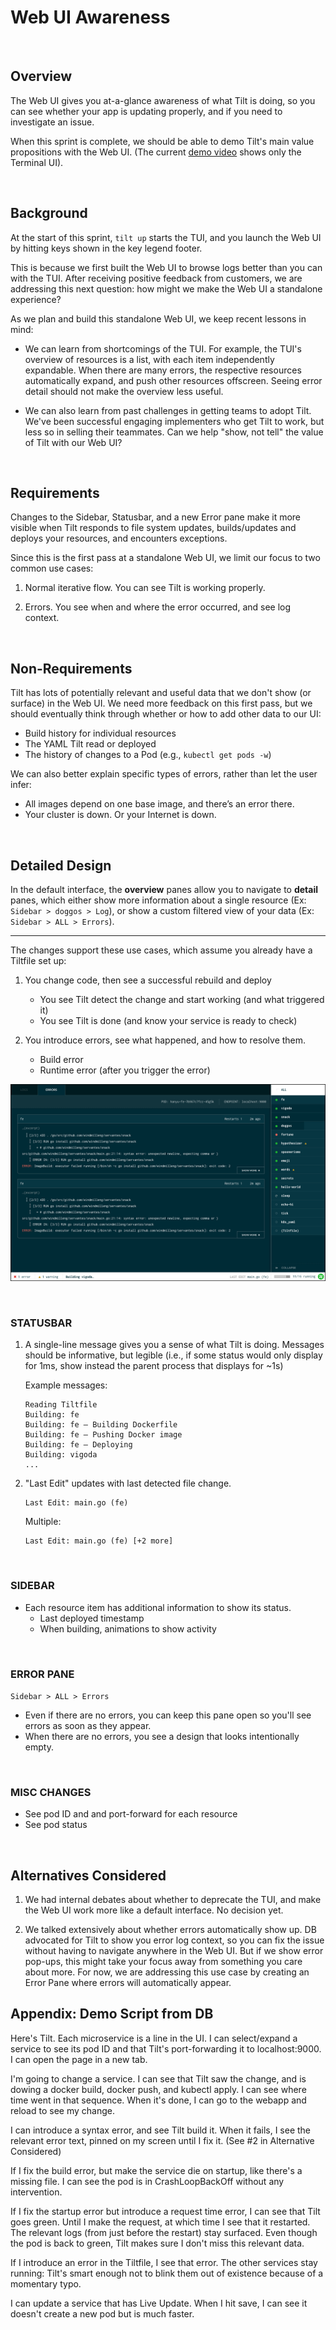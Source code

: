 # Web UI Awareness


&nbsp;
## Overview

The Web UI gives you at-a-glance awareness of what Tilt is doing, so you can see whether your app is updating properly, and if you need to investigate an issue. 

When this sprint is complete, we should be able to demo Tilt's main value propositions with the Web UI. (The current [demo video](https://tilt.dev) shows only the Terminal UI).


&nbsp;
## Background

At the start of this sprint, `tilt up` starts the TUI, and you launch the Web UI by hitting keys shown in the key legend footer.

This is because we first built the Web UI to browse logs better than you can with the TUI. After receiving positive feedback from customers, we are addressing this next question: how might we make the Web UI a standalone experience? 

As we plan and build this standalone Web UI, we keep recent lessons in mind:

- We can learn from shortcomings of the TUI. For example, the TUI's overview of resources is a list, with each item independently expandable. When there are many errors, the respective resources automatically expand, and push other resources offscreen. Seeing error detail should not make the overview less useful.

- We can also learn from past challenges in getting teams to adopt Tilt. We've been successful engaging implementers who get Tilt to work, but less so in selling their teammates. Can we help "show, not tell" the value of Tilt with our Web UI?



&nbsp;
## Requirements

Changes to the Sidebar, Statusbar, and a new Error pane make it more visible when Tilt responds to file system updates, builds/updates and deploys your resources, and encounters exceptions. 

Since this is the first pass at a standalone Web UI, we limit our focus to two common use cases: 

1. Normal iterative flow. You can see Tilt is working properly.

2. Errors. You see when and where the error occurred, and see log context.


&nbsp;
## Non-Requirements
Tilt has lots of potentially relevant and useful data that we don't show (or surface) in the Web UI. We need more feedback on this first pass, but we should eventually think through whether or how to add other data to our UI:

- Build history for individual resources
- The YAML Tilt read or deployed
- The history of changes to a Pod (e.g., `kubectl get pods -w`)

We can also better explain specific types of errors, rather than let the user infer:

- All images depend on one base image, and there’s an error there.
- Your cluster is down. Or your Internet is down.


&nbsp;
## Detailed Design

In the default interface, the **overview** panes allow you to navigate to **detail** panes, which either show more information about a single resource (Ex: `Sidebar > doggos > Log`), or show a custom filtered view of your data (Ex: `Sidebar > ALL > Errors`).

***
The changes support these use cases, which assume you already have a Tiltfile set up:

1. You change code, then see a successful rebuild and deploy
    - You see Tilt detect the change and start working (and what triggered it)
    - You see Tilt is done (and know your service is ready to check)

2. You introduce errors, see what happened, and how to resolve them.
    - Build error
    - Runtime error (after you trigger the error)

![](/web_ui_awareness_mock.png)

&nbsp;
### STATUSBAR
1. A single-line message gives you a sense of what Tilt is doing. Messages should be informative, but legible (i.e., if some status would only display for 1ms, show instead the parent process that displays for ~1s)

	Example messages:

	```
	Reading Tiltfile
	Building: fe
	Building: fe — Building Dockerfile
	Building: fe — Pushing Docker image 
	Building: fe — Deploying
	Building: vigoda 
	...
	```


2. "Last Edit" updates with last detected file change.

	```
	Last Edit: main.go (fe)
	```
	
	Multiple:
	
	```
	Last Edit: main.go (fe) [+2 more]
	```



&nbsp;
### SIDEBAR
- Each resource item has additional information to show its status.
	- Last deployed timestamp
	- When building, animations to show activity


&nbsp;
### ERROR PANE
`Sidebar > ALL > Errors`

- Even if there are no errors, you can keep this pane open so you'll see errors as soon as they appear.
- When there are no errors, you see a design that looks intentionally empty.


&nbsp;
### MISC CHANGES
- See pod ID and and port-forward for each resource
- See pod status


&nbsp;
## Alternatives Considered
1. We had internal debates about whether to deprecate the TUI, and make the Web UI work more like a default interface. No decision yet.

2. We talked extensively about whether errors automatically show up. DB advocated for Tilt to show you error log context, so you can fix the issue without having to navigate anywhere in the Web UI. But if we show error pop-ups, this might take your focus away from something you care about more. For now, we are addressing this use case by creating an Error Pane where errors will automatically appear.


## Appendix: Demo Script from DB

Here's Tilt.
Each microservice is a line in the UI.
I can select/expand a service to see its pod ID and that Tilt's port-forwarding it to localhost:9000. I can open the page in a new tab.

I'm going to change a service. I can see that Tilt saw the change, and is dowing a docker build, docker push, and kubectl apply. I can see where time went in that sequence. When it's done, I can go to the webapp and reload to see my change.

I can introduce a syntax error, and see Tilt build it. When it fails, I see the relevant error text, pinned on my screen until I fix it. (See #2 in Alternative Considered)

If I fix the build error, but make the service die on startup, like there's a missing file. I can see the pod is in CrashLoopBackOff without any intervention.

If I fix the startup error but introduce a request time error, I can see that Tilt goes green. Until I make the request, at which time I see that it restarted. The relevant logs (from just before the restart) stay surfaced. Even though the pod is back to green, Tilt makes sure I don't miss this relevant data.

If I introduce an error in the Tiltfile, I see that error. The other services stay running: Tilt's smart enough not to blink them out of existence because of a momentary typo.

I can update a service that has Live Update. When I hit save, I can see it doesn't create a new pod but is much faster.